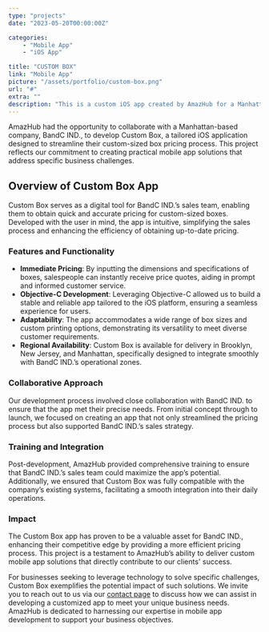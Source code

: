 ```yaml
---
type: "projects"
date: "2023-05-20T00:00:00Z"

categories:
    - "Mobile App"
    - "iOS App"

title: "CUSTOM BOX"
link: "Mobile App"
picture: "/assets/portfolio/custom-box.png"
url: "#"
extra: ""
description: "This is a custom iOS app created by AmazHub for a Manhattan-based company. It simplifies the process of getting pricing for custom-sized boxes and enables salespeople to get up-to-date pricing quickly and easily. The app is available for delivery in Brooklyn, New Jersey, and Manhattan."
---
```

AmazHub had the opportunity to collaborate with a Manhattan-based company, BandC IND., to develop Custom Box, a tailored iOS application designed to streamline their custom-sized box pricing process. This project reflects our commitment to creating practical mobile app solutions that address specific business challenges.

## Overview of Custom Box App
Custom Box serves as a digital tool for BandC IND.’s sales team, enabling them to obtain quick and accurate pricing for custom-sized boxes. Developed with the user in mind, the app is intuitive, simplifying the sales process and enhancing the efficiency of obtaining up-to-date pricing.

### Features and Functionality
- **Immediate Pricing**: By inputting the dimensions and specifications of boxes, salespeople can instantly receive price quotes, aiding in prompt and informed customer service.
- **Objective-C Development**: Leveraging Objective-C allowed us to build a stable and reliable app tailored to the iOS platform, ensuring a seamless experience for users.
- **Adaptability**: The app accommodates a wide range of box sizes and custom printing options, demonstrating its versatility to meet diverse customer requirements.
- **Regional Availability**: Custom Box is available for delivery in Brooklyn, New Jersey, and Manhattan, specifically designed to integrate smoothly with BandC IND.’s operational zones.

### Collaborative Approach
Our development process involved close collaboration with BandC IND. to ensure that the app met their precise needs. From initial concept through to launch, we focused on creating an app that not only streamlined the pricing process but also supported BandC IND.’s sales strategy.

### Training and Integration
Post-development, AmazHub provided comprehensive training to ensure that BandC IND.’s sales team could maximize the app’s potential. Additionally, we ensured that Custom Box was fully compatible with the company’s existing systems, facilitating a smooth integration into their daily operations.

### Impact
The Custom Box app has proven to be a valuable asset for BandC IND., enhancing their competitive edge by providing a more efficient pricing process. This project is a testament to AmazHub’s ability to deliver custom mobile app solutions that directly contribute to our clients' success.

For businesses seeking to leverage technology to solve specific challenges, Custom Box exemplifies the potential impact of such solutions. We invite you to reach out to us via our [contact page](https://vasilkoff.com/contact-us) to discuss how we can assist in developing a customized app to meet your unique business needs. AmazHub is dedicated to harnessing our expertise in mobile app development to support your business objectives.